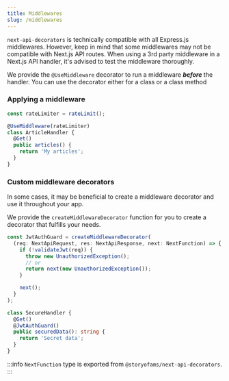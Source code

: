 ```yaml
---
title: Middlewares
slug: /middlewares
---
```


`next-api-decorators` is technically compatible with all Express.js middlewares. However, keep in mind that some middlewares may not be compatible with Next.js API routes. When using a 3rd party middleware in a Next.js API handler, it's advised to test the middleware thoroughly.

We provide the `@UseMiddleware` decorator to run a middleware **_before_** the handler. You can use the decorator either for a class or a class method

### Applying a middleware

```ts
const rateLimiter = rateLimit();

@UseMiddleware(rateLimiter)
class ArticleHandler {
  @Get()
  public articles() {
    return 'My articles';
  }
}
```

### Custom middleware decorators

In some cases, it may be beneficial to create a middleware decorator and use it throughout your app.

We provide the `createMiddlewareDecorator` function for you to create a decorator that fulfills your needs.

```ts
const JwtAuthGuard = createMiddlewareDecorator(
  (req: NextApiRequest, res: NextApiResponse, next: NextFunction) => {
    if (!validateJwt(req)) {
      throw new UnauthorizedException();
      // or
      return next(new UnauthorizedException());
    }

    next();
  }
);

class SecureHandler {
  @Get()
  @JwtAuthGuard()
  public securedData(): string {
    return 'Secret data';
  }
}
```

:::info
`NextFunction` type is exported from `@storyofams/next-api-decorators`.
:::